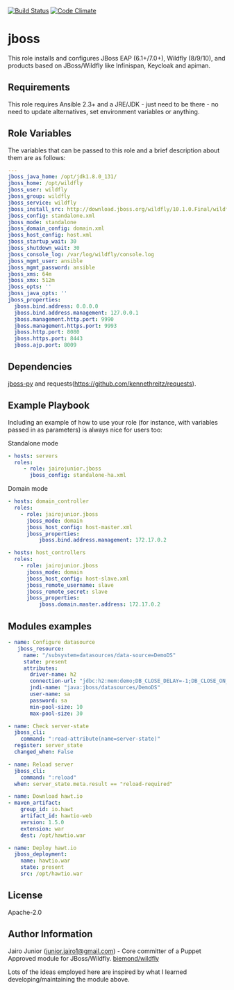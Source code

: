 [![Build Status](https://travis-ci.org/jairojunior/ansible-role-jboss.svg?branch=master)](https://travis-ci.org/jairojunior/ansible-role-jboss) [![Code Climate](https://codeclimate.com/github/jairojunior/ansible-role-jboss/badges/gpa.svg)](https://codeclimate.com/github/jairojunior/ansible-role-jboss)

jboss
=========

This role installs and configures JBoss EAP (6.1+/7.0+), Wildfly (8/9/10), and products based on JBoss/Wildfly like Infinispan, Keycloak and apiman.

Requirements
------------

This role requires Ansible 2.3+ and a JRE/JDK - just need to be there - no need to update alternatives, set environment variables or anything.

Role Variables
--------------

The variables that can be passed to this role and a brief description about them are as follows:

```yaml
---
jboss_java_home: /opt/jdk1.8.0_131/
jboss_home: /opt/wildfly
jboss_user: wildfly
jboss_group: wildfly
jboss_service: wildfly
jboss_install_src: http://download.jboss.org/wildfly/10.1.0.Final/wildfly-10.1.0.Final.tar.gz
jboss_config: standalone.xml
jboss_mode: standalone
jboss_domain_config: domain.xml
jboss_host_config: host.xml
jboss_startup_wait: 30
jboss_shutdown_wait: 30
jboss_console_log: /var/log/wildfly/console.log
jboss_mgmt_user: ansible
jboss_mgmt_password: ansible
jboss_xms: 64m
jboss_xmx: 512m
jboss_opts: ''
jboss_java_opts: ''
jboss_properties:
  jboss.bind.address: 0.0.0.0
  jboss.bind.address.management: 127.0.0.1
  jboss.management.http.port: 9990
  jboss.management.https.port: 9993
  jboss.http.port: 8080
  jboss.https.port: 8443
  jboss.ajp.port: 8009
```

Dependencies
------------

[jboss-py](https://github.com/jairojunior/jboss-py) and requests(https://github.com/kennethreitz/requests).

Example Playbook
----------------

Including an example of how to use your role (for instance, with variables passed in as parameters) is always nice for users too:

Standalone mode

```yaml
- hosts: servers
  roles:
     - role: jairojunior.jboss
       jboss_config: standalone-ha.xml
```

Domain mode

```yaml
- hosts: domain_controller
  roles:
    - role: jairojunior.jboss
      jboss_mode: domain
      jboss_host_config: host-master.xml
      jboss_properties:
          jboss.bind.address.management: 172.17.0.2
```` 

```yaml
- hosts: host_controllers
  roles:
    - role: jairojunior.jboss
      jboss_mode: domain
      jboss_host_config: host-slave.xml
      jboss_remote_username: slave
      jboss_remote_secret: slave
      jboss_properties:
          jboss.domain.master.address: 172.17.0.2
```

Modules examples
----------------

 ```yaml
- name: Configure datasource
    jboss_resource:
      name: "/subsystem=datasources/data-source=DemoDS"
      state: present
      attributes:
        driver-name: h2
        connection-url: "jdbc:h2:mem:demo;DB_CLOSE_DELAY=-1;DB_CLOSE_ON_EXIT=FALSE"
        jndi-name: "java:jboss/datasources/DemoDS"
        user-name: sa
        password: sa
        min-pool-size: 10
        max-pool-size: 30
 ```

```yaml
- name: Check server-state
  jboss_cli:
    command: ":read-attribute(name=server-state)"
  register: server_state
  changed_when: False

- name: Reload server
  jboss_cli:
    command: ":reload"
  when: server_state.meta.result == "reload-required"
```

```yaml
- name: Download hawt.io
- maven_artifact:
    group_id: io.hawt
    artifact_id: hawtio-web
    version: 1.5.0
    extension: war
    dest: /opt/hawtio.war

- name: Deploy hawt.io
  jboss_deployment:
    name: hawtio.war
    state: present
    src: /opt/hawtio.war
```

License
-------

Apache-2.0

Author Information
------------------

Jairo Junior (junior.jairo1@gmail.com) - Core committer of a Puppet Approved module for JBoss/Wildfly. [biemond/wildfly](https://github.com/biemond/biemond-wildfly)

Lots of the ideas employed here are inspired by what I learned developing/maintaining the module above.
